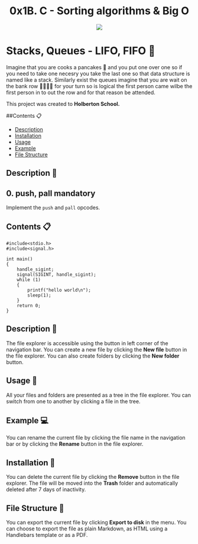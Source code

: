 <h1 align="center"> 0x1B. C - Sorting algorithms & Big O </h1>
<p align="center"> <img src = "https://media1.giphy.com/media/QaPkV29BJh3gI/giphy.gif?cid=ecf05e47b3808a1c88b8fafe20fef1e58d98f40b33ac56f0&rid=giphy.gif" /></p>



# Stacks, Queues - LIFO, FIFO :pancakes:

Imagine that you are cooks a pancakes :pancakes: and you put one over one so if you need to take one necesry you take the last one so that data structure is named like a stack. Similarly exist the queues imagine that you are wait on the bank row :running::running::running::running: for your turn so is logical the first person came wilbe the first person in to out the row and for that reason be attended.

This project was created to **Holberton School.**

##Contents :clipboard:

 - [Description]()
 - [Installation]()
 - [Usage]()
 - [Example](er)
 - [File Structure](r)


## Description :triangular_ruler:
##  0. push, pall mandatory                                                                                                                                                                 
Implement the `push` and `pall` opcodes.                                                                                                                                                         

## Contents :clipboard:

```
#include<stdio.h> 
#include<signal.h> 
  
int main() 
{ 
    handle_sigint;
    signal(SIGINT, handle_sigint); 
    while (1) 
    { 
        printf("hello world\n"); 
        sleep(1); 
    } 
    return 0; 
} 
```

## Description :triangular_ruler:

The file explorer is accessible using the button in left corner of the navigation bar. You can create a new file by clicking the **New file** button in the file explorer. You can also create folders by clicking the **New folder** button.

## Usage :hammer:

All your files and folders are presented as a tree in the file explorer. You can switch from one to another by clicking a file in the tree.

## Example :computer:

You can rename the current file by clicking the file name in the navigation bar or by clicking the **Rename** button in the file explorer.

## Installation :floppy_disk:

You can delete the current file by clicking the **Remove** button in the file explorer. The file will be moved into the **Trash** folder and automatically deleted after 7 days of inactivity.

## File Structure :file_folder:

You can export the current file by clicking **Export to disk** in the menu. You can choose to export the file as plain Markdown, as HTML using a Handlebars template or as a PDF.

